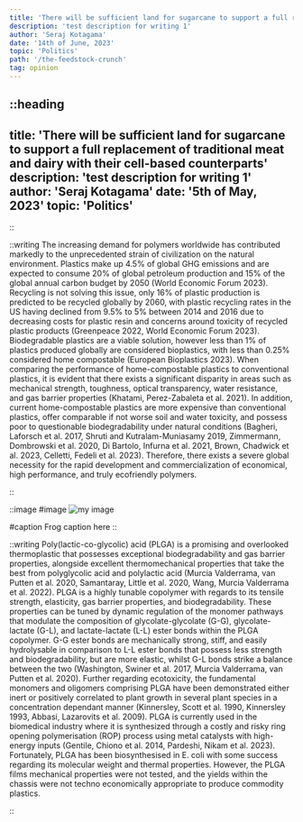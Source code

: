 ```yaml
---
title: 'There will be sufficient land for sugarcane to support a full replacement of traditional meat and dairy with their cell-based counterparts'
description: 'test description for writing 1'
author: 'Seraj Kotagama'
date: '14th of June, 2023'
topic: 'Politics'
path: '/the-feedstock-crunch'
tag: opinion
---
```




::heading
---
title: 'There will be sufficient land for sugarcane to support a full replacement of traditional meat and dairy with their cell-based counterparts'
description: 'test description for writing 1'
author: 'Seraj Kotagama'
date: '5th of May, 2023'
topic: 'Politics'
---

::


::writing
The increasing demand for polymers worldwide has contributed markedly to the unprecedented strain of civilization on the natural environment. Plastics make up 4.5% of global GHG emissions and are expected to consume 20% of global petroleum production and 15% of the global annual carbon budget by 2050 (World Economic Forum 2023). Recycling is not solving this issue, only 16% of plastic production is predicted to be recycled globally by 2060, with plastic recycling rates in the US having declined from 9.5% to 5% between 2014 and 2016 due to decreasing costs for plastic resin and concerns around toxicity of recycled plastic products (Greenpeace 2022, World Economic Forum 2023). Biodegradable plastics are a viable solution, however less than 1% of plastics produced globally are considered bioplastics, with less than 0.25% considered home compostable (European Bioplastics 2023). When comparing the performance of home-compostable plastics to conventional plastics, it is evident that there exists a significant disparity in areas such as mechanical strength, toughness, optical transparency, water resistance, and gas barrier properties (Khatami, Perez-Zabaleta et al. 2021). In addition, current home-compostable plastics are more expensive than conventional plastics, offer comparable if not worse soil and water toxicity, and possess poor to questionable biodegradability under natural conditions (Bagheri, Laforsch et al. 2017, Shruti and Kutralam-Muniasamy 2019, Zimmermann, Dombrowski et al. 2020, Di Bartolo, Infurna et al. 2021, Brown, Chadwick et al. 2023, Celletti, Fedeli et al. 2023). Therefore, there exists a severe global necessity for the rapid development and commercialization of economical, high performance, and truly ecofriendly polymers. 

::

::image
#image
![my image](/img/frog_icon.png)

#caption
Frog caption here
::

::writing
Poly(lactic-co-glycolic) acid (PLGA) is a promising and overlooked thermoplastic that possesses exceptional biodegradability and gas barrier properties, alongside excellent thermomechanical properties that take the best from polyglycolic acid and polylactic acid (Murcia Valderrama, van Putten et al. 2020, Samantaray, Little et al. 2020, Wang, Murcia Valderrama et al. 2022). PLGA is a highly tunable copolymer with regards to its tensile strength, elasticity, gas barrier properties, and biodegradability. These properties can be tuned by dynamic regulation of the monomer pathways that modulate the composition of glycolate-glycolate (G-G), glycolate-lactate (G-L), and lactate-lactate (L-L) ester bonds within the PLGA copolymer. G-G ester bonds are mechanically strong, stiff, and easily hydrolysable in comparison to L-L ester bonds that possess less strength and biodegradability, but are more elastic, whilst G-L bonds strike a balance between the two (Washington, Swiner et al. 2017, Murcia Valderrama, van Putten et al. 2020). Further regarding ecotoxicity, the fundamental monomers and oligomers comprising PLGA have been demonstrated either inert or positively correlated to plant growth in several plant species in a concentration dependant manner (Kinnersley, Scott et al. 1990, Kinnersley 1993, Abbasi, Lazarovits et al. 2009). PLGA is currently used in the biomedical industry where it is synthesized through a costly and risky ring opening polymerisation (ROP) process using metal catalysts with high-energy inputs (Gentile, Chiono et al. 2014, Pardeshi, Nikam et al. 2023). Fortunately, PLGA has been biosynthesised in E. coli with some success regarding its molecular weight and thermal properties. However, the PLGA films mechanical properties were not tested, and the yields within the chassis were not techno economically appropriate to produce commodity plastics. 

::